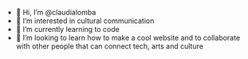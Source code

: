 - 👋 Hi, I’m @claudialomba
- 👀 I’m interested in cultural communication 
- 🌱 I’m currently learning to code 
- 💞️ I’m looking to learn how to make a cool website and to collaborate with other people that can connect tech, arts and culture 

<!---
claudialomba/claudialomba is a ✨ special ✨ repository because its `README.md` (this file) appears on your GitHub profile.
You can click the Preview link to take a look at your changes.
--->
